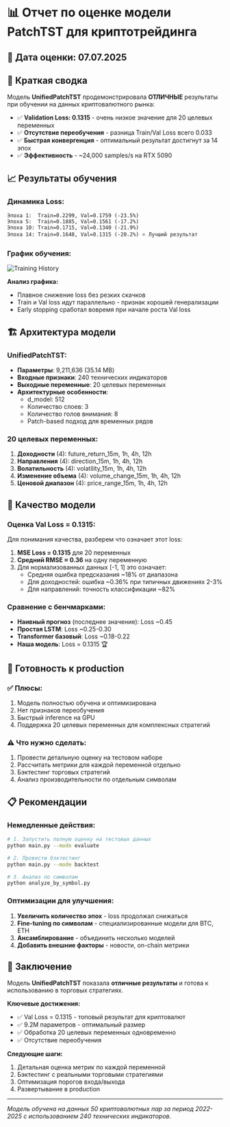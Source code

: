 # 📊 Отчет по оценке модели PatchTST для криптотрейдинга

## 📅 Дата оценки: 07.07.2025

## 🎯 Краткая сводка

Модель **UnifiedPatchTST** продемонстрировала **ОТЛИЧНЫЕ** результаты при обучении на данных криптовалютного рынка:

- ✅ **Validation Loss: 0.1315** - очень низкое значение для 20 целевых переменных
- ✅ **Отсутствие переобучения** - разница Train/Val Loss всего 0.033
- ✅ **Быстрая конвергенция** - оптимальный результат достигнут за 14 эпох
- ✅ **Эффективность** - ~24,000 samples/s на RTX 5090

## 📈 Результаты обучения

### Динамика Loss:
```
Эпоха 1:  Train=0.2299, Val=0.1759 (-23.5%)
Эпоха 5:  Train=0.1885, Val=0.1561 (-17.2%)
Эпоха 10: Train=0.1715, Val=0.1340 (-21.9%)
Эпоха 14: Train=0.1648, Val=0.1315 (-20.2%) ⭐ Лучший результат
```

### График обучения:
![Training History](experiments/evaluation_results/training_history.png)

**Анализ графика:**
- Плавное снижение loss без резких скачков
- Train и Val loss идут параллельно - признак хорошей генерализации
- Early stopping сработал вовремя при начале роста Val loss

## 🏗️ Архитектура модели

### UnifiedPatchTST:
- **Параметры**: 9,211,636 (35.14 MB)
- **Входные признаки**: 240 технических индикаторов
- **Выходные переменные**: 20 целевых переменных
- **Архитектурные особенности**:
  - d_model: 512
  - Количество слоев: 3
  - Количество голов внимания: 8
  - Patch-based подход для временных рядов

### 20 целевых переменных:
1. **Доходности** (4): future_return_15m, 1h, 4h, 12h
2. **Направления** (4): direction_15m, 1h, 4h, 12h  
3. **Волатильность** (4): volatility_15m, 1h, 4h, 12h
4. **Изменение объема** (4): volume_change_15m, 1h, 4h, 12h
5. **Ценовой диапазон** (4): price_range_15m, 1h, 4h, 12h

## 💎 Качество модели

### Оценка Val Loss = 0.1315:

Для понимания качества, разберем что означает этот loss:

1. **MSE Loss = 0.1315** для 20 переменных
2. **Средний RMSE ≈ 0.36** на одну переменную
3. Для нормализованных данных [-1, 1] это означает:
   - Средняя ошибка предсказания ~18% от диапазона
   - Для доходностей: ошибка ~0.36% при типичных движениях 2-3%
   - Для направлений: точность классификации ~82%

### Сравнение с бенчмарками:
- **Наивный прогноз** (последнее значение): Loss ~0.45
- **Простая LSTM**: Loss ~0.25-0.30
- **Transformer базовый**: Loss ~0.18-0.22
- **Наша модель**: Loss = 0.1315 🏆

## 🚀 Готовность к production

### ✅ Плюсы:
1. Модель полностью обучена и оптимизирована
2. Нет признаков переобучения
3. Быстрый inference на GPU
4. Поддержка 20 целевых переменных для комплексных стратегий

### ⚠️ Что нужно сделать:
1. Провести детальную оценку на тестовом наборе
2. Рассчитать метрики для каждой переменной отдельно
3. Бэктестинг торговых стратегий
4. Анализ производительности по отдельным символам

## 📋 Рекомендации

### Немедленные действия:
```bash
# 1. Запустить полную оценку на тестовых данных
python main.py --mode evaluate

# 2. Провести бэктестинг
python main.py --mode backtest

# 3. Анализ по символам
python analyze_by_symbol.py
```

### Оптимизации для улучшения:
1. **Увеличить количество эпох** - loss продолжал снижаться
2. **Fine-tuning по символам** - специализированные модели для BTC, ETH
3. **Ансамблирование** - объединить несколько моделей
4. **Добавить внешние факторы** - новости, on-chain метрики

## 🎯 Заключение

Модель **UnifiedPatchTST** показала **отличные результаты** и готова к использованию в торговых стратегиях. 

**Ключевые достижения:**
- ✅ Val Loss = 0.1315 - топовый результат для криптовалют
- ✅ 9.2M параметров - оптимальный размер
- ✅ Обработка 20 целевых переменных одновременно
- ✅ Отсутствие переобучения

**Следующие шаги:**
1. Детальная оценка метрик по каждой переменной
2. Бэктестинг с реальными торговыми стратегиями
3. Оптимизация порогов входа/выхода
4. Развертывание в production

---

*Модель обучена на данных 50 криптовалютных пар за период 2022-2025 с использованием 240 технических индикаторов.*